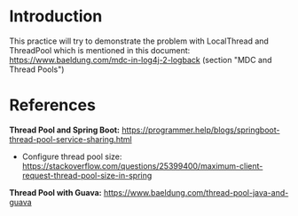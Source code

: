 # Introduction
This practice will try to demonstrate the problem with LocalThread and ThreadPool which is mentioned in this document: 
https://www.baeldung.com/mdc-in-log4j-2-logback (section "MDC and Thread Pools")


# References
__Thread Pool and Spring Boot:__
https://programmer.help/blogs/springboot-thread-pool-service-sharing.html
- Configure thread pool size: https://stackoverflow.com/questions/25399400/maximum-client-request-thread-pool-size-in-spring


__Thread Pool with Guava:__
https://www.baeldung.com/thread-pool-java-and-guava